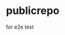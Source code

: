 # publicrepo
for e2e test

























































































































































































































































































































































































































































































































































































































































































































































































































































































































































































































































































































































































































































































































































































































































































































































































































































































































































































































































































































































































































































































































































































































































































































































































































































































































































































































































































































































































































































































































































































































































































































































































































































































































































































































































































































































































































































































































































































































































































































































































































































































































































































































































































































































































































































































































































































































































































































































































































































































































































